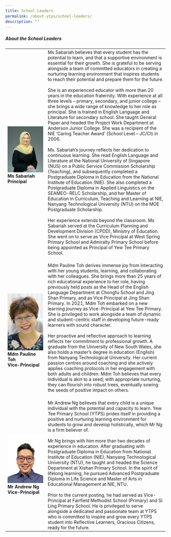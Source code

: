 ```yaml
---
title: School Leaders
permalink: /about-ytps/school-leaders/
description: ""
---
```

##### About the School Leaders


| | | 
| -------- | -------- | 
|![](/images/908a0a8f-c541-4ff5-9e1a-5d28c0b6c115.jfif)<br>**Ms Sabariah**<br>**Principal**|Ms Sabariah believes that every student has the potential to learn, and that a supportive environment is essential for their growth. She is grateful to be serving alongside a team of committed educators in creating a nurturing learning environment that inspires students to reach their potential and prepare them for the future.  <br> <br>She is an experienced educator with more than 20 years in the education fraternity. With experience at all three levels – primary, secondary, and junior college – she brings a wide range of knowledge to her role as principal. She is trained in English Language and Literature for secondary school. She taught General Paper and headed the Project Work Department at Anderson Junior College. She was a recipient of the NIE ‘Caring Teacher Award’ (School Level – JC/CI) in 2006. <br> <br>Ms. Sabariah’s journey reflects her dedication to continuous learning. She read English Language and Literature at the National University of Singapore (NUS) on a Public Service Commission Scholarship (Teaching), and subsequently completed a Postgraduate Diploma in Education from the National Institute of Education (NIE). She also completed a Postgraduate Diploma in Applied Linguistics on the SEAMEO-RELC Scholarship, and her Master of Education in Curriculum, Teaching and Learning at NIE, Nanyang Technological University (NTU) on the MOE Postgraduate Scholarship. <br><br>Her experience extends beyond the classroom. Ms Sabariah served at the Curriculum Planning and Development Division (CPDD), Ministry of Education. She went on to serve as Vice Principal at West Spring Primary School and Admiralty Primary School before being appointed as Principal of Yew Tee Primary School. <br><br>|
|![](/images/mdm%20pauline.png)<br>**Mdm Pauline Toh**<br>**Vice-Principal**  |Mdm Pauline Toh derives immense joy from interacting with her young students, learning, and collaborating with her colleagues. She brings more than 25 years of rich educational experience to her role, having previously held posts as the Head of the English Language Department at Chongfu School and Jing Shan Primary, and as Vice Principal at Jing Shan Primary. In 2021, Mdm Toh embarked on a new learning journey as Vice-Principal at Yew Tee Primary. She is privileged to work alongside a team of dynamic and student-centric staff in developing future-ready learners with sound character.<br><br>Her proactive and reflective approach to learning reflects her commitment to professional growth. A graduate from the University of New South Wales, she also holds a master’s degree in education (English) from Nanyang Technological University. Her current passion centres around coaching and she actively applies coaching protocols in her engagement with both adults and children. Mdm Toh believes that every individual is akin to a seed; with appropriate nurturing, they can flourish into robust trees, eventually sowing the seeds of positive impact on others.<br><br>|
|![](/images/andrew%20vp.jpeg)<br>**Mr Andrew Ng**<br>**Vice-Principal**  |Mr Andrew Ng believes that every child is a unique individual with the potential and capacity to learn. Yew Tee Primary School (YTPS) prides itself in providing a positive and nurturing learning environment for students to grow and develop holistically, which Mr Ng is a firm believer of.<br><br>Mr Ng brings with him more than two decades of experience in education. After graduating with Postgraduate Diploma in Education from National Institute of Education (NIE), Nanyang Technological University (NTU), he taught and headed the Science Department at Xishan Primary School. In the spirit of lifelong learning, he pursued Advanced Postgraduate Diploma in Life Science and Master of Arts in Educational Management at NIE, NTU.<br><br>Prior to the current posting, he had served as Vice-Principal at Fairfield Methodist School (Primary) and Si Ling Primary School. He is privileged to serve alongside a dedicated and passionate team at YTPS who is committed to inspire and grow every YTPS student into Reflective Learners, Gracious Citizens, ready for the future.<br>|


